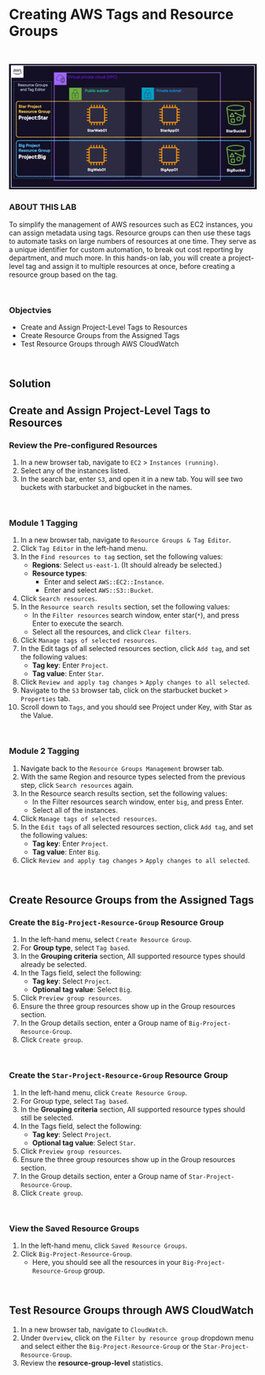 # Creating AWS Tags and Resource Groups

<br>

![](../img/8.1.LabDiagram.png)

### ABOUT THIS LAB
To simplify the management of AWS resources such as EC2 instances, you can assign metadata using tags. Resource groups can then use these tags to automate tasks on large numbers of resources at one time. They serve as a unique identifier for custom automation, to break out cost reporting by department, and much more. In this hands-on lab, you will create a project-level tag and assign it to multiple resources at once, before creating a resource group based on the tag.

<br>

### Objectvies
- Create and Assign Project-Level Tags to Resources
- Create Resource Groups from the Assigned Tags
- Test Resource Groups through AWS CloudWatch

<br>

## Solution
## Create and Assign Project-Level Tags to Resources
### Review the Pre-configured Resources
1. In a new browser tab, navigate to `EC2` > `Instances (running)`.
2. Select any of the instances listed.
3. In the search bar, enter `S3`, and open it in a new tab. You will see two buckets with starbucket and bigbucket in the names.

<br>

### Module 1 Tagging
1. In a new browser tab, navigate to `Resource Groups & Tag Editor`.
2. Click `Tag Editor` in the left-hand menu.
3. In the `Find resources to tag` section, set the following values:
    - **Regions**: Select `us-east-1`. (It should already be selected.)
    - **Resource types**:
        - Enter and select `AWS::EC2::Instance`.
        - Enter and select `AWS::S3::Bucket`.
4. Click `Search resources`.
5. In the `Resource search results` section, set the following values:
    - In the `Filter resources` search window, enter star(`*`), and press Enter to execute the search.
    - Select all the resources, and click `Clear filters`.
6. Click `Manage tags of selected resources`.
7. In the Edit tags of all selected resources section, click `Add tag`, and set the following values:
    - **Tag key**: Enter `Project`.
    - **Tag value**: Enter `Star`.
8. Click `Review and apply tag changes` > `Apply changes to all selected`.
9. Navigate to the `S3` browser tab, click on the starbucket bucket > `Properties` tab.
10. Scroll down to `Tags`, and you should see Project under Key, with Star as the Value.

<br>

### Module 2 Tagging
1. Navigate back to the `Resource Groups Management` browser tab.
2. With the same Region and resource types selected from the previous step, click `Search resources` again.
3. In the Resource search results section, set the following values:
    - In the Filter resources search window, enter `big`, and press Enter.
    - Select all of the instances.
4. Click `Manage tags of selected resources`.
5. In the `Edit tags` of all selected resources section, click `Add tag`, and set the following values:
    - **Tag key**: Enter `Project`.
    - **Tag value**: Enter `Big`.
6. Click `Review and apply tag changes` > `Apply changes to all selected`.

<br>

## Create Resource Groups from the Assigned Tags
### Create the `Big-Project-Resource-Group` Resource Group
1. In the left-hand menu, select `Create Resource Group`.
2. For **Group type**, select `Tag based`.
3. In the **Grouping criteria** section, All supported resource types should already be selected.
4. In the Tags field, select the following:
    - **Tag key**: Select `Project`.
    - **Optional tag value**: Select `Big`.
5. Click `Preview group resources`.
6. Ensure the three group resources show up in the Group resources section.
7. In the Group details section, enter a Group name of `Big-Project-Resource-Group`.
8. Click `Create group`.

<br>

### Create the `Star-Project-Resource-Group` Resource Group
1. In the left-hand menu, click `Create Resource Group`.
2. For Group type, select `Tag based`.
3. In the **Grouping criteria** section, All supported resource types should still be selected.
4. In the Tags field, select the following:
    - **Tag key**: Select `Project`.
    - **Optional tag value**: Select `Star`.
5. Click `Preview group resources`.
6. Ensure the three group resources show up in the Group resources section.
7. In the Group details section, enter a Group name of `Star-Project-Resource-Group`.
8. Click `Create group`.

<br>

### View the Saved Resource Groups
1. In the left-hand menu, click `Saved Resource Groups`.
2. Click `Big-Project-Resource-Group`.
    - Here, you should see all the resources in your `Big-Project-Resource-Group` group.

<br>

## Test Resource Groups through AWS CloudWatch
1. In a new browser tab, navigate to `CloudWatch`.
2. Under `Overview`, click on the `Filter by resource group` dropdown menu and select either the `Big-Project-Resource-Group` or the `Star-Project-Resource-Group`.
3. Review the **resource-group-level** statistics.